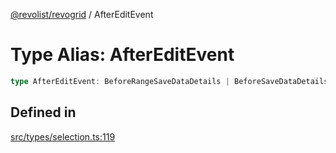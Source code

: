 [@revolist/revogrid](README.md) / AfterEditEvent

# Type Alias: AfterEditEvent

```ts
type AfterEditEvent: BeforeRangeSaveDataDetails | BeforeSaveDataDetails;
```

## Defined in

[src/types/selection.ts:119](https://github.com/revolist/revogrid/blob/ec98f5e49749ad8581a7f9ebef8e2f6167a106af/src/types/selection.ts#L119)
